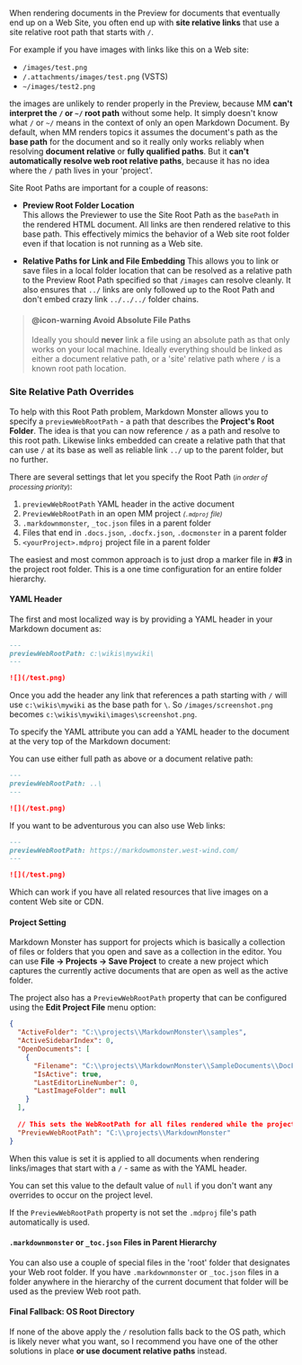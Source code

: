 ﻿When rendering documents in the Preview for documents that eventually end up on a Web Site, you often end up with **site relative links** that use a site relative root path that starts with `/`.

For example if you have images with links like this on a Web site:

* `/images/test.png`
* `/.attachments/images/test.png` (VSTS)
* `~/images/test2.png`

the images are unlikely to render properly in the Preview, because MM **can't interpret the `/` or `~/` root path** without some help. It simply doesn't know what `/` or `~/` means in the context of only an open Markdown Document. By default, when MM renders topics it assumes the document's path as the **base path** for the document and so it really only works reliably when resolving **document relative** or **fully qualified paths**. But it **can't automatically resolve web root relative paths**, because it has no idea where the `/` path lives in your 'project'. 

Site Root Paths are important for a couple of reasons:

* **Preview Root Folder Location**  
This allows the Previewer to use the Site Root Path as the `basePath` in the rendered HTML document. All links are then rendered relative to this base path. This effectively mimics the behavior of a Web site root folder even if that location is not running as a Web site.

* **Relative Paths for Link and File Embedding**
This allows you to link or save files in a local folder location that can be resolved as a relative path to the Preview Root Path specified so that `/images` can resolve cleanly. It also ensures that `../` links are only followed up to the Root Path and don't embed crazy link `../../../` folder chains.

> #### @icon-warning Avoid Absolute File Paths
> Ideally you should **never** link a file using an absolute path as that only works on your local machine. Ideally everything should be linked as either a document relative path, or a 'site' relative path where `/` is a known root path location.

### Site Relative Path Overrides
To help with this Root Path problem, Markdown Monster allows you to specify a `previewWebRootPath` - a path that describes the **Project's Root Folder**. The idea is that you can now reference `/` as a path and resolve to this root path. Likewise links embedded can create a relative path that that can use `/` at its base as well as reliable link `../` up to the parent folder, but no further.


There are several settings that let you specify the Root Path <small>(*in order of processing priority*)</small>:

1. `previewWebRootPath` YAML header in the active document
2. `PreviewWebRootPath` in an open MM project <small>*(`.mdproj` file)*</small>
3. `.markdownmonster`, `_toc.json` files in a parent folder
4. Files that end in `.docs.json`, `.docfx.json`, `.docmonster` in a parent folder
4.  `<yourProject>.mdproj` project file in a parent folder

The easiest and most common approach is to just drop a marker file in **#3** in the project root folder. This is a one time configuration for an entire folder hierarchy.

#### YAML Header
The first and most localized way is by providing a YAML header in your Markdown document as:

```markdown
---
previewWebRootPath: c:\wikis\mywiki\
---

![](/test.png)
```

Once you add the header any link that references a path starting with `/` will use `c:\wikis\mywiki` as the base path for `\`. So `/images/screenshot.png` becomes `c:\wikis\mywiki\images\screenshot.png`.

To specify the YAML attribute you can add a YAML header to the document at the very top of the Markdown document:

You can use either full path as above or a document relative path:

```markdown
---
previewWebRootPath: ..\
---

![](/test.png)
```

If you want to be adventurous you can also use Web links:

```markdown
---
previewWebRootPath: https://markdowmonster.west-wind.com/
---

![](/test.png)
```

Which can work if you have all related resources that live images on a content Web site or CDN.

#### Project Setting
Markdown Monster has support for projects which is basically a collection of files or folders that you open and save as a collection in the editor. You can use **File -> Projects -> Save Project** to create a new project which captures the currently active documents that are open as well as the active folder.

The project also has a `PreviewWebRootPath` property that can be configured using the **Edit Project File** menu option:

```json
{
  "ActiveFolder": "C:\\projects\\MarkdownMonster\\samples",
  "ActiveSidebarIndex": 0,
  "OpenDocuments": [
    {
      "Filename": "C:\\projects\\MarkdownMonster\\SampleDocuments\\DocFx.md",
      "IsActive": true,
      "LastEditorLineNumber": 0,
      "LastImageFolder": null
    }
  ],
  
  // This sets the WebRootPath for all files rendered while the project is open
  "PreviewWebRootPath": "C:\\projects\\MarkdownMonster"
}
```

When this value is set it is applied to all documents when rendering links/images that start with a `/` - same as with the YAML header.

You can set this value to the default value of `null` if you don't want any overrides to occur on the project level.

If the `PreviewWebRootPath` property is not set the `.mdproj` file's path automatically is used.

#### `.markdownmonster` or `_toc.json` Files in Parent Hierarchy
You can also use a couple of special files in the 'root' folder that designates your Web root folder. If you have `.markdownmonster` or `_toc.json` files in a folder anywhere in the hierarchy of the current document that folder will be used as the preview Web root path.


####  Final Fallback: OS Root Directory
If none of the above apply the `/` resolution falls back to the OS path, which is likely never what you want, so I recommend you have one of the other solutions in place **or use document relative paths** instead.